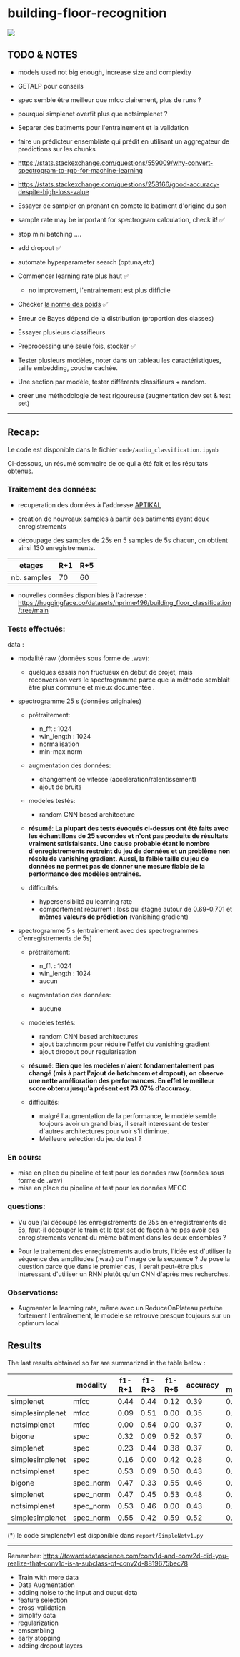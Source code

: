 # building-floor-recognition

![](report/confusion.png)
## TODO & NOTES

* models used not big enough, increase size and complexity

* GETALP pour conseils

* spec semble être meilleur que mfcc clairement, plus de runs ?

* pourquoi simplenet overfit plus que notsimplenet ?

* Separer des batiments pour l'entrainement et la validation

* faire un prédicteur ensembliste qui prédit en utilisant un aggregateur de predictions sur les chunks

* https://stats.stackexchange.com/questions/559009/why-convert-spectrogram-to-rgb-for-machine-learning

* https://stats.stackexchange.com/questions/258166/good-accuracy-despite-high-loss-value

* Essayer de sampler en prenant en compte le batiment d'origine du son

* sample rate may be important for spectrogram calculation, check it! ✅

* stop mini batching .... 

* add dropout ✅

* automate hyperparameter search (optuna,etc)


* Commencer learning rate plus haut ✅ 
	
	* no improvement, l'entrainement est plus difficile 

* Checker [la norme des poids](https://discuss.pytorch.org/t/how-to-check-for-vanishing-exploding-gradients/9019) ✅


* Erreur de Bayes dépend de la distribution (proportion des classes)

* Essayer plusieurs classifieurs 

* Preprocessing une seule fois, stocker ✅

* Tester plusieurs modèles, noter dans un tableau les caractéristiques, taille embedding, couche cachée.

* Une section par modèle, tester différents classifieurs + random.

* créer une méthodologie de test rigoureuse (augmentation dev set & test set)

----
## Recap:


Le code est disponible dans le fichier `code/audio_classification.ipynb`

Ci-dessous, un résumé sommaire de ce qui a été fait et les résultats obtenus.

### Traitement des  données:
	
* recuperation des données à l'addresse [APTIKAL](https://aptikal.imag.fr/~amini/Data.zip)

* creation de nouveaux samples à partir des batiments ayant deux enregistrements
* découpage des samples de 25s en 5 samples de 5s chacun, on obtient ainsi 130 enregistrements.

| etages     | R+1 | R+5 | 
|--------------|-----|-----|
| nb. samples  | 70  | 60  | 



* nouvelles données disponibles à l'adresse : https://huggingface.co/datasets/nprime496/building_floor_classification/tree/main


### Tests effectués:

data : 
	
* modalité raw (données sous forme de .wav):
	*  quelques essais non fructueux en début de projet, mais reconversion vers le spectrogramme parce que la méthode semblait être plus commune et mieux documentée .
	
* spectrogramme 25 s (données originales)
	* prétraitement:
		* n_fft : 1024
		* win_length : 1024
		* normalisation
		* min-max norm
	* augmentation des données:
		* changement de vitesse (acceleration/ralentissement) 
		* ajout de bruits
	* modeles testés: 
		* random CNN based architecture
	* **résumé**:
	**La plupart des tests évoqués ci-dessus ont été faits avec les échantillons de 25 secondes et n'ont pas produits de résultats vraiment satisfaisants. Une cause probable étant le  nombre d'enregistrements restreint du jeu de données et un problème non résolu de vanishing gradient. Aussi, la faible taille du jeu de données ne permet pas de donner une mesure fiable de la performance des modèles entrainés.**

	* difficultés:
		* hypersensiblité au learning rate
		* comportement récurrent : loss qui stagne autour de 0.69-0.701 et **mêmes valeurs de prédiction** (vanishing gradient)

* spectrogramme 5 s (entrainement avec des spectrogrammes d'enregistrements de 5s)
	* prétraitement:
		* n_fft : 1024
		* win_length : 1024
		* aucun
	* augmentation des données:
		* aucune
	* modeles testés: 
		* random CNN based architectures
		* ajout batchnorm pour réduire l'effet du vanishing gradient
		* ajout dropout pour regularisation
	* **résumé**:
	**Bien que les modèles n'aient fondamentalement pas changé (mis à part l'ajout de batchnorm et dropout), on observe une nette amélioration des performances. En effet le meilleur score obtenu jusqu'à présent est 73.07% d'accuracy.**

	* difficultés:
		* malgré l'augmentation de la performance, le modèle semble toujours avoir un grand bias, il serait interessant de tester d'autres architectures pour voir s'il diminue.
		* Meilleure selection du jeu de test ?


### En cours:

* mise en place du pipeline et test pour les données raw (données sous forme de .wav)
* mise en place du pipeline et test pour les données MFCC 

### questions:

* Vu que j'ai découpé les enregistrements de 25s en enregistrements de 5s, faut-il découper le train et le test set de façon à ne pas avoir des enregistrements venant du même bâtiment dans les deux ensembles ? 

* Pour le traitement des enregistrements audio bruts, l'idée est d'utiliser la séquence des amplitudes (.wav) ou l'image de la sequence ? Je pose la question parce que dans le premier cas, il serait peut-être plus interessant d'utiliser un RNN plutôt qu'un CNN d'après mes recherches.


### Observations:
	
* Augmenter le learning rate, même avec un ReduceOnPlateau pertube fortement l'entraînement, le modèle se retrouve presque toujours sur un optimum local

## Results

The last results obtained so far are summarized in the table below :

|                 | modality  | f1-R+1 | f1-R+3 | f1-R+5 | accuracy | f1 macro | f1 avg |
|-----------------|-----------|--------|--------|--------|----------|----------|--------|
| simplenet       | mfcc      | 0.44   | 0.44   | 0.12   | 0.39     | 0.33     | 0.36   |
| simplesimplenet | mfcc      | 0.09   | 0.51   | 0.00   | 0.35     | 0.20     | 0.23   |
| notsimplenet    | mfcc      | 0.00   | 0.54   | 0.00   | 0.37     | 0.18     | 0.21   |
| bigone          | spec      | 0.32   | 0.09   | 0.52   | 0.37     | 0.31     | 0.28   |
| simplenet       | spec      | 0.23   | 0.44   | 0.38   | 0.37     | 0.35     | 0.35   |
| simplesimplenet | spec      | 0.16   | 0.00   | 0.42   | 0.28     | 0.19     | 0.17   |
| notsimplenet    | spec      | 0.53   | 0.09   | 0.50   | 0.43     | 0.37     | 0.35   |
| bigone          | spec_norm | 0.47   | 0.33   | 0.55   | 0.46     | 0.45     | 0.44   |
| simplenet       | spec_norm | 0.47   | 0.45   | 0.53   | 0.48     | 0.48     | 0.48   |
| notsimplenet    | spec_norm | 0.53   | 0.46   | 0.00   | 0.43     | 0.33     | 0.37   |
| simplesimplenet | spec_norm | 0.55   | 0.42   | 0.59   | 0.52     | 0.52     | 0.51   |

(*) le code simplenetv1 est disponible dans `report/SimpleNetv1.py`




-----
Remember:
https://towardsdatascience.com/conv1d-and-conv2d-did-you-realize-that-conv1d-is-a-subclass-of-conv2d-8819675bec78

* Train with more data
* Data Augmentation
* adding noise to the input and ouput data
* feature selection
* cross-validation
* simplify data
* regularization
* emsembling
* early stopping
* adding dropout layers
